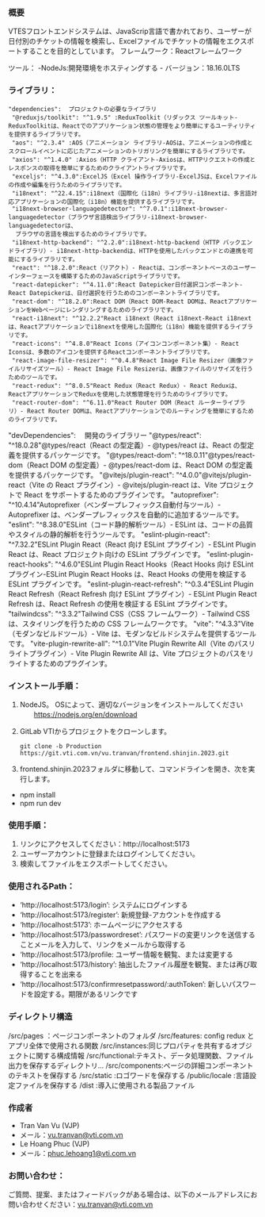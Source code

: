 ### 概要

VTESフロントエンドシステムは、JavaScrip言語で書かれており、ユーザーが日付別のチケットの情報を検索し、Excelファイルでチケットの情報をエクスポートすることを目的としています。
フレームワーク：Reactフレームワーク

ツール：
-NodeJs:開発環境をホスティングする
    - バージョン：18.16.0LTS

### ライブラリ：
    "dependencies":  プロジェクトの必要なライブラリ
     "@reduxjs/toolkit": "^1.9.5" :ReduxToolkit（リダックス ツールキット-ReduxToolkitは、Reactでのアプリケーション状態の管理をより簡単にするユーティリティを提供するライブラリです。
     "aos": "^2.3.4" :AOS（アニメーション ライブラリ-AOSは、アニメーションの作成とスクロールイベントに応じたアニメーションのトリガリングを簡単にするライブラリです。
     "axios": "^1.4.0" :Axios（HTTP クライアント-Axiosは、HTTPリクエストの作成とレスポンスの取得を簡単にするためのクライアントライブラリです。
     "exceljs": "^4.3.0":ExcelJS（Excel 操作ライブラリ-ExcelJSは、Excelファイルの作成や編集を行うためのライブラリです。
     "i18next": "^22.4.15":i18next（国際化（i18n）ライブラリ-i18nextは、多言語対応アプリケーションの国際化（i18n）機能を提供するライブラリです。
     "i18next-browser-languagedetector": "^7.0.1":i18next-browser-languagedetector（ブラウザ言語検出ライブラリ-i18next-browser-languagedetectorは、
      ブラウザの言語を検出するためのライブラリです。
     "i18next-http-backend": "^2.2.0":i18next-http-backend（HTTP バックエンドライブラリ）- i18next-http-backendは、HTTPを使用したバックエンドとの連携を可能にするライブラリです。
     "react": "^18.2.0":React（リアクト）- Reactは、コンポーネントベースのユーザーインターフェースを構築するためのJavaScriptライブラリです。
     "react-datepicker": "^4.11.0":React Datepicker日付選択コンポーネント- React Datepickerは、日付選択を行うためのコンポーネントライブラリです。
     "react-dom": "^18.2.0":React DOM（React DOM-React DOMは、ReactアプリケーションをWebページにレンダリングするためのライブラリです。
     "react-i18next": "^12.2.2"React i18next（React i18next-React i18nextは、Reactアプリケーションでi18nextを使用した国際化（i18n）機能を提供するライブラリです。
     "react-icons": "^4.8.0"React Icons（アイコンコンポーネント集）- React Iconsは、多数のアイコンを提供するReactコンポーネントライブラリです。
     "react-image-file-resizer": "^0.4.8"React Image File Resizer（画像ファイルリサイズツール）- React Image File Resizerは、画像ファイルのリサイズを行うためのツールです。
     "react-redux": "^8.0.5"React Redux（React Redux）- React Reduxは、ReactアプリケーションでReduxを使用した状態管理を行うためのライブラリです。
     "react-router-dom": "^6.11.0"React Router DOM（React ルーターライブラリ）- React Router DOMは、Reactアプリケーションでのルーティングを簡単にするためのライブラリです。
 
  "devDependencies": 　開発のライブラリー
    "@types/react": "^18.0.28"@types/react（React の型定義）- @types/react は、React の型定義を提供するパッケージです。
    "@types/react-dom": "^18.0.11"@types/react-dom（React DOM の型定義）- @types/react-dom は、React DOM の型定義を提供するパッケージです。
    "@vitejs/plugin-react": "^4.0.0"@vitejs/plugin-react（Vite の React プラグイン）- @vitejs/plugin-react は、Vite プロジェクトで React をサポートするためのプラグインです。
    "autoprefixer": "^10.4.14"Autoprefixer（ベンダープレフィックス自動付与ツール）- Autoprefixer は、ベンダープレフィックスを自動的に追加するツールです。
    "eslint": "^8.38.0"ESLint（コード静的解析ツール）- ESLint は、コードの品質やスタイルの静的解析を行うツールです。
    "eslint-plugin-react": "^7.32.2"ESLint Plugin React（React 向け ESLint プラグイン）- ESLint Plugin React は、React プロジェクト向けの ESLint プラグインです。
    "eslint-plugin-react-hooks": "^4.6.0"ESLint Plugin React Hooks（React Hooks 向け ESLint プラグイン-ESLint Plugin React Hooks は、React Hooks の使用を検証するESLint プラグインです。
    "eslint-plugin-react-refresh": "^0.3.4"ESLint Plugin React Refresh（React Refresh 向け ESLint プラグイン）- ESLint Plugin React Refresh は、React Refresh の使用を検証する ESLint プラグインです。
    "tailwindcss": "^3.3.2"Tailwind CSS（CSS フレームワーク）- Tailwind CSS は、スタイリングを行うための CSS フレームワークです。
    "vite": "^4.3.3"Vite（モダンなビルドツール）- Vite は、モダンなビルドシステムを提供するツールです。
    "vite-plugin-rewrite-all": "^1.0.1"Vite Plugin Rewrite All（Vite のパスリライトプラグイン）- Vite Plugin Rewrite All は、Vite プロジェクトのパスをリライトするためのプラグインす。
  

### インストール手順：

1. NodeJS。
   OSによって、適切なバージョンをインストールしてください
　　https://nodejs.org/en/download
1. GitLab VTIからプロジェクトをクローンします。
    
    `git clone -b Production https://git.vti.com.vn/vu.tranvan/frontend.shinjin.2023.git`
    
2. frontend.shinjin.2023フォルダに移動して、コマンドラインを開き、次を実行します。
- npm install 
- npm run dev 

### 使用手順：

1. リンクにアクセスしてください：http://localhost:5173
2. ユーザーアカウントに登録またはログインしてください。
3. 検索してファイルをエクスポートしてください。

### 使用されるPath：

- ‘http://localhost:5173/login’: システムにログインする
- ‘http://localhost:5173/register’: 新規登録-アカウントを作成する
- ‘http://localhost:5173’: ホームページにアクセスする
- ‘http://localhost:5173/passwordreset’: パスワードの変更リンクを送信することメールを入力して、リンクをメールから取得する
- ‘http://localhost:5173/profile: ユーザー情報を観覧、または変更する
- ‘http://localhost:5173/history’: 抽出したファイル履歴を観覧、または再び取得することを出来る
- ‘http://localhost:5173/confirmresetpassword/:authToken’: 新しいパスワードを設定する。期限があるリンクです
   

### ディレクトリ構造

 /src/pages ：ページコンポーネントのフォルダ
 /src/features: config redux とアプリ全体で使用される関数
 /src/instances:同じプロパティを共有するオブジェクトに関する構成情報
 /src/functional:テキスト、データ処理関数、ファイル出力を保存するディレクトリ...
 /src/components:ページの詳細コンポーネントのテキストを保存する
 /src/static :ロゴワードを保存する
 /public/locale :言語設定ファイルを保存する
 /dist :導入に使用される製品ファイル

### 作成者

- Tran Van Vu (VJP)
- メール：[vu.tranvan@vti.com.vn](mailto:vu.tranvan@vti.com.vn)
- Le Hoang Phuc (VJP)
- メール：[phuc.lehoang1@vti.com.vn](mailto:phuc.lehoang1@vti.com.vn)

### お問い合わせ：

ご質問、提案、またはフィードバックがある場合は、以下のメールアドレスにお問い合わせください：[vu.tranvan@vti.com.vn](mailto:vu.tranvan@vti.com.vn)
